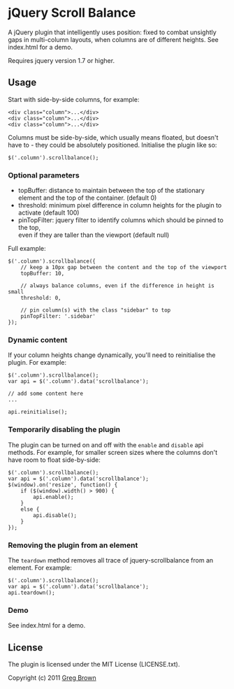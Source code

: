 # jQuery Scroll Balance

A jQuery plugin that intelligently uses position: fixed to combat unsightly gaps 
in multi-column layouts, when columns are of different heights. See index.html 
for a demo.

Requires jquery version 1.7 or higher.

## Usage

Start with side-by-side columns, for example:
    
    <div class="column">...</div>
    <div class="column">...</div>
    <div class="column">...</div>

Columns must be side-by-side, which usually means floated, but doesn't have to -
they could be absolutely positioned.
Initialise the plugin like so:

    $('.column').scrollbalance();


### Optional parameters

- topBuffer: distance to maintain between the top of the stationary element 
             and the top of the container. (default 0)
- threshold: minimum pixel difference in column heights for the plugin to activate 
             (default 100)
- pinTopFilter: jquery filter to identify columns which should be pinned to the top,               
                even if they are taller than the viewport (default null)

Full example:

    $('.column').scrollbalance({
        // keep a 10px gap between the content and the top of the viewport
        topBuffer: 10,
        
        // always balance columns, even if the difference in height is small
        threshold: 0,
        
        // pin column(s) with the class "sidebar" to top
        pinTopFilter: '.sidebar'
    });


### Dynamic content

If your column heights change dynamically, you'll need to reinitialise the plugin.
For example:

    $('.column').scrollbalance();
    var api = $('.column').data('scrollbalance');
    
    // add some content here
    ...
    
    api.reinitialise();


### Temporarily disabling the plugin

The plugin can be turned on and off with the `enable` and `disable` api methods.
For example, for smaller screen sizes where the columns don't have room to float
side-by-side:
  
    $('.column').scrollbalance();
    var api = $('.column').data('scrollbalance');
    $(window).on('resize', function() {
        if ($(window).width() > 900) {
            api.enable();
        }
        else {
            api.disable();                    
        }
    });


### Removing the plugin from an element

The `teardown` method removes all trace of jquery-scrollbalance from an element.
For example:
    
    $('.column').scrollbalance();
    var api = $('.column').data('scrollbalance');
    api.teardown();


### Demo

See index.html for a demo.

## License

The plugin is licensed under the MIT License (LICENSE.txt).

Copyright (c) 2011 [Greg Brown](http://gregbrown.co.nz)